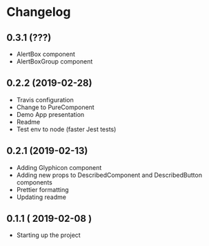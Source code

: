 # Changelog

## 0.3.1 (???)
- AlertBox component
- AlertBoxGroup component

## 0.2.2 (2019-02-28)
- Travis configuration
- Change to PureComponent
- Demo App presentation
- Readme
- Test env to node (faster Jest tests)

## 0.2.1 (2019-02-13)
- Adding Glyphicon component
- Adding new props to DescribedComponent and DescribedButton components
- Prettier formatting
- Updating readme

## 0.1.1 ( 2019-02-08 )
- Starting up the project
